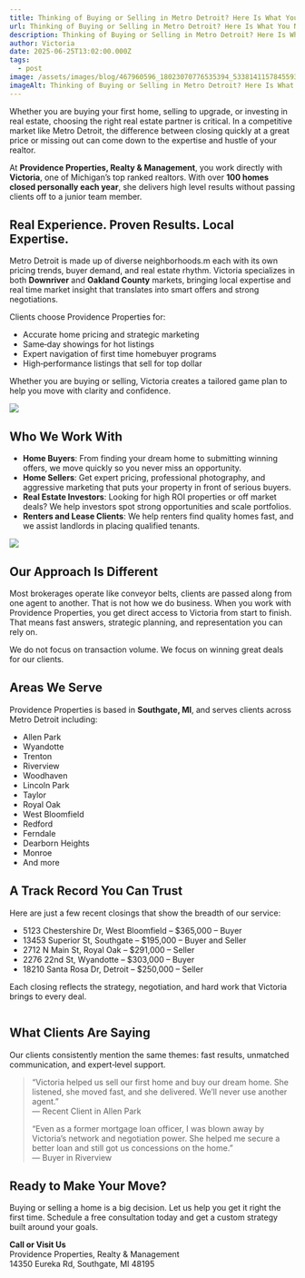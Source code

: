 ```yaml
---
title: Thinking of Buying or Selling in Metro Detroit? Here Is What You Need to Know
url: Thinking of Buying or Selling in Metro Detroit? Here Is What You Need to Know
description: Thinking of Buying or Selling in Metro Detroit? Here Is What You Need to Know
author: Victoria
date: 2025-06-25T13:02:00.000Z
tags:
  - post
image: /assets/images/blog/467960596_18023070776535394_5338141157845593213_n.jpg
imageAlt: Thinking of Buying or Selling in Metro Detroit? Here Is What You Need to Know
---
```

Whether you are buying your first home, selling to upgrade, or investing in real estate, choosing the right real estate partner is critical. In a competitive market like Metro Detroit, the difference between closing quickly at a great price or missing out can come down to the expertise and hustle of your realtor.

At **Providence Properties, Realty & Management**, you work directly with **Victoria**, one of Michigan’s top ranked realtors. With over **100 homes closed personally each year**, she delivers high level results without passing clients off to a junior team member.

## Real Experience. Proven Results. Local Expertise.

Metro Detroit is made up of diverse neighborhoods.m each with its own pricing trends, buyer demand, and real estate rhythm. Victoria specializes in both **Downriver** and **Oakland County** markets, bringing local expertise and real time market insight that translates into smart offers and strong negotiations.

Clients choose Providence Properties for:

* Accurate home pricing and strategic marketing  
* Same‑day showings for hot listings  
* Expert navigation of first time homebuyer programs  
* High‑performance listings that sell for top dollar  

Whether you are buying or selling, Victoria creates a tailored game plan to help you move with clarity and confidence.

![](/assets/images/blog/467862511_18023058878535394_6769844438716415262_n.jpg)

## Who We Work With

* **Home Buyers**: From finding your dream home to submitting winning offers, we move quickly so you never miss an opportunity.  
* **Home Sellers**: Get expert pricing, professional photography, and aggressive marketing that puts your property in front of serious buyers.  
* **Real Estate Investors**: Looking for high ROI properties or off market deals? We help investors spot strong opportunities and scale portfolios.  
* **Renters and Lease Clients**: We help renters find quality homes fast, and we assist landlords in placing qualified tenants.

![](/assets/images/blog/aaa.jpg)

## Our Approach Is Different

Most brokerages operate like conveyor belts, clients are passed along from one agent to another. That is not how we do business. When you work with Providence Properties, you get direct access to Victoria from start to finish. That means fast answers, strategic planning, and representation you can rely on.

We do not focus on transaction volume. We focus on winning great deals for our clients.

## Areas We Serve

Providence Properties is based in **Southgate, MI**, and serves clients across Metro Detroit including:

* Allen Park  
* Wyandotte  
* Trenton  
* Riverview  
* Woodhaven  
* Lincoln Park  
* Taylor  
* Royal Oak  
* West Bloomfield  
* Redford  
* Ferndale  
* Dearborn Heights  
* Monroe  
* And more

## A Track Record You Can Trust

Here are just a few recent closings that show the breadth of our service:

* 5123 Chestershire Dr, West Bloomfield – $365,000 – Buyer  
* 13453 Superior St, Southgate – $195,000 – Buyer and Seller  
* 2712 N Main St, Royal Oak – $291,000 – Seller  
* 2276 22nd St, Wyandotte – $303,000 – Buyer  
* 18210 Santa Rosa Dr, Detroit – $250,000 – Seller  

Each closing reflects the strategy, negotiation, and hard work that Victoria brings to every deal.

![]()

## What Clients Are Saying

Our clients consistently mention the same themes: fast results, unmatched communication, and expert‑level support.

> “Victoria helped us sell our first home and buy our dream home. She listened, she moved fast, and she delivered. We’ll never use another agent.”\
> — Recent Client in Allen Park
>
> “Even as a former mortgage loan officer, I was blown away by Victoria’s network and negotiation power. She helped me secure a better loan and still got us concessions on the home.”\
> — Buyer in Riverview

## Ready to Make Your Move?

Buying or selling a home is a big decision. Let us help you get it right the first time. Schedule a free consultation today and get a custom strategy built around your goals.

**Call or Visit Us**\
Providence Properties, Realty & Management\
14350 Eureka Rd, Southgate, MI 48195
